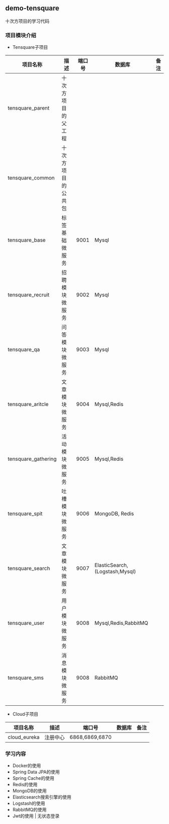 ## demo-tensquare

十次方项目的学习代码


### 项目模块介绍

- Tensquare子项目

|项目名称|描述|端口号|数据库|备注|
| --- | --- | --- | --- | ---| 
| tensquare_parent | 十次方项目的父工程
| tensquare_common | 十次方项目的公共包
| tensquare_base   | 标签基础微服务 | 9001 | Mysql
| tensquare_recruit| 招聘模块微服务 | 9002 | Mysql
| tensquare_qa | 问答模块微服务 | 9003 | Mysql
| tensquare_aritcle | 文章模块微服务 | 9004 | Mysql,Redis
| tensquare_gathering | 活动模块微服务 | 9005 | Mysql,Redis
| tensquare_spit | 吐槽模块微服务 | 9006 | MongoDB, Redis
| tensquare_search | 文章模块微服务 | 9007 | ElasticSearch,(Logstash,Mysql)
| tensquare_user| 用户模块微服务| 9008 | Mysql,Redis,RabbitMQ
| tensquare_sms| 消息模块微服务| 9008 | RabbitMQ


- Cloud子项目

|项目名称|描述|端口号|数据库|备注|
| --- | --- | --- | --- | ---| 
| cloud_eureka | 注册中心 | 6868,6869,6870



### 学习内容

- Docker的使用
- Spring Data JPA的使用
- Spring Cache的使用
- Redis的使用
- MongoDB的使用
- Elasticsearch搜索引擎的使用
- Logstash的使用
- RabbitMQ的使用
- Jwt的使用 | 无状态登录